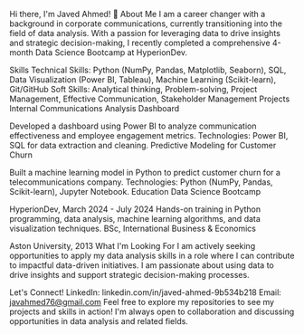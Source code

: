 Hi there, I'm Javed Ahmed! 👋
About Me
I am a career changer with a background in corporate communications, currently transitioning into the field of data analysis. With a passion for leveraging data to drive insights and strategic decision-making, I recently completed a comprehensive 4-month Data Science Bootcamp at HyperionDev.

Skills
Technical Skills: Python (NumPy, Pandas, Matplotlib, Seaborn), SQL, Data Visualization (Power BI, Tableau), Machine Learning (Scikit-learn), Git/GitHub
Soft Skills: Analytical thinking, Problem-solving, Project Management, Effective Communication, Stakeholder Management
Projects
Internal Communications Analysis Dashboard

Developed a dashboard using Power BI to analyze communication effectiveness and employee engagement metrics.
Technologies: Power BI, SQL for data extraction and cleaning.
Predictive Modeling for Customer Churn

Built a machine learning model in Python to predict customer churn for a telecommunications company.
Technologies: Python (NumPy, Pandas, Scikit-learn), Jupyter Notebook.
Education
Data Science Bootcamp

HyperionDev, March 2024 - July 2024
Hands-on training in Python programming, data analysis, machine learning algorithms, and data visualization techniques.
BSc, International Business & Economics

Aston University, 2013
What I'm Looking For
I am actively seeking opportunities to apply my data analysis skills in a role where I can contribute to impactful data-driven initiatives. I am passionate about using data to drive insights and support strategic decision-making processes.

Let's Connect!
LinkedIn: linkedin.com/in/javed-ahmed-9b534b218
Email: javahmed76@gmail.com
Feel free to explore my repositories to see my projects and skills in action! I'm always open to collaboration and discussing opportunities in data analysis and related fields.

